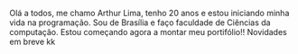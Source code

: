 Olá a todos, me chamo Arthur Lima, tenho 20 anos e estou iniciando minha vida na programação.
Sou de Brasília e faço faculdade de Ciências da computação.
Estou começando agora a montar meu portifólio!! Novidades em breve kk

